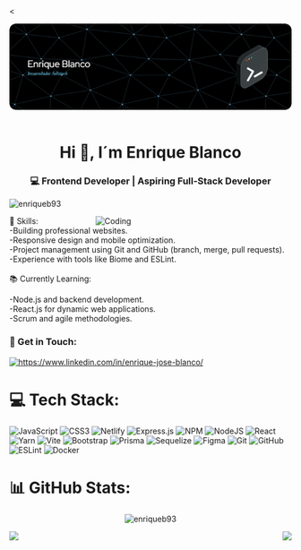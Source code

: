 <<div align="center">![MasterHead](./github-header-image%20(2).png) </div>
<br>

<h1 align="center">Hi 👋, I´m Enrique Blanco</h1>
<h3 align="center">💻 Frontend Developer | Aspiring Full-Stack Developer</h3>

<p align="left"> <img src="https://komarev.com/ghpvc/?username=enriqueb93&label=Profile%20views&color=0e75b6&style=flat" alt="enriqueb93" /> </p>
<img align="right" alt="Coding" width="350"  src="https://user-images.githubusercontent.com/74038190/216644497-1951db19-8f3d-4e44-ac08-8e9d7e0d94a7.gif">

🎯 Skills:
<br>
-Building professional websites. <br>
-Responsive design and mobile optimization.<br>
-Project management using Git and GitHub (branch, merge, pull requests).<br>
-Experience with tools like Biome and ESLint.<br> 
<br>
📚 Currently Learning:

-Node.js and backend development.<br>
-React.js for dynamic web applications.<br>
-Scrum and agile methodologies.<br>

<h3 align="left">📩 Get in Touch:</h3>
<p align="left">
<a href="https://linkedin.com/in/https://www.linkedin.com/in/enrique-jose-blanco/" target="blank"><img align="center" src="https://raw.githubusercontent.com/rahuldkjain/github-profile-readme-generator/master/src/images/icons/Social/linked-in-alt.svg" alt="https://www.linkedin.com/in/enrique-jose-blanco/" height="30" width="40" /></a>
</p>


# 💻 Tech Stack:
![JavaScript](https://img.shields.io/badge/javascript-%23323330.svg?style=for-the-badge&logo=javascript&logoColor=%23F7DF1E) ![CSS3](https://img.shields.io/badge/css3-%231572B6.svg?style=for-the-badge&logo=css3&logoColor=white) ![Netlify](https://img.shields.io/badge/netlify-%23000000.svg?style=for-the-badge&logo=netlify&logoColor=#00C7B7) ![Express.js](https://img.shields.io/badge/express.js-%23404d59.svg?style=for-the-badge&logo=express&logoColor=%2361DAFB) ![NPM](https://img.shields.io/badge/NPM-%23CB3837.svg?style=for-the-badge&logo=npm&logoColor=white) ![NodeJS](https://img.shields.io/badge/node.js-6DA55F?style=for-the-badge&logo=node.js&logoColor=white) ![React](https://img.shields.io/badge/react-%2320232a.svg?style=for-the-badge&logo=react&logoColor=%2361DAFB) ![Yarn](https://img.shields.io/badge/yarn-%232C8EBB.svg?style=for-the-badge&logo=yarn&logoColor=white) ![Vite](https://img.shields.io/badge/vite-%23646CFF.svg?style=for-the-badge&logo=vite&logoColor=white) ![Bootstrap](https://img.shields.io/badge/bootstrap-%238511FA.svg?style=for-the-badge&logo=bootstrap&logoColor=white) ![Prisma](https://img.shields.io/badge/Prisma-3982CE?style=for-the-badge&logo=Prisma&logoColor=white) ![Sequelize](https://img.shields.io/badge/Sequelize-52B0E7?style=for-the-badge&logo=Sequelize&logoColor=white) ![Figma](https://img.shields.io/badge/figma-%23F24E1E.svg?style=for-the-badge&logo=figma&logoColor=white) ![Git](https://img.shields.io/badge/git-%23F05033.svg?style=for-the-badge&logo=git&logoColor=white) ![GitHub](https://img.shields.io/badge/github-%23121011.svg?style=for-the-badge&logo=github&logoColor=white) ![ESLint](https://img.shields.io/badge/ESLint-4B3263?style=for-the-badge&logo=eslint&logoColor=white) ![Docker](https://img.shields.io/badge/docker-%230db7ed.svg?style=for-the-badge&logo=docker&logoColor=white)
# 📊 GitHub Stats:

<p align="center"> <img  src="https://github-readme-stats.vercel.app/api/top-langs/?username=EnriqueB93&theme=blue-green&hide_border=false&include_all_commits=false&count_private=false&layout=compact" alt="enriqueb93" /> </p>

<p> <img align="right" src="https://github-readme-stats.vercel.app/api?username=EnriqueB93&theme=blue-green&hide_border=false&include_all_commits=false&count_private=false" />

![](https://github-readme-streak-stats.herokuapp.com/?user=EnriqueB93&theme=blue-green&hide_border=false)<br/>
![]()<br/>


